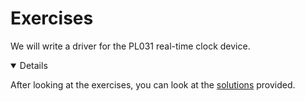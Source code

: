 # Exercises

We will write a driver for the PL031 real-time clock device.

<details open='true'>

After looking at the exercises, you can look at the [solutions] provided.

[solutions]: solutions-afternoon.md

</details>
